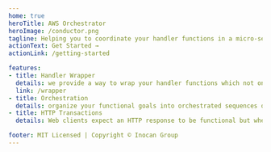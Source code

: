 ```yaml
---
home: true
heroTitle: AWS Orchestrator
heroImage: /conductor.png
tagline: Helping you to coordinate your handler functions in a micro-service architecture
actionText: Get Started →
actionLink: /getting-started

features:
- title: Handler Wrapper
  details: we provide a way to wrap your handler functions which not only provides strong and consistent typing but also adds a much more capable context object to work your magic off of
  link: /wrapper
- title: Orchestration
  details: organize your functional goals into orchestrated sequences of function executions and ensure that there is a consistent way to gain visibility across the full functional graph in your logging solution
- title: HTTP Transactions
  details: Web clients expect an HTTP response to be functional but when start chaining together micro-services there's a tendency to move to a purely technical response that your client's can't use; this library will help you get back to functional API's

footer: MIT Licensed | Copyright © Inocan Group
---
```



